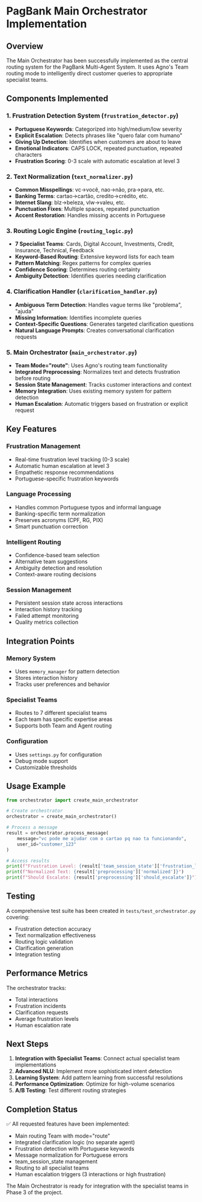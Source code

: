 # PagBank Main Orchestrator Implementation

## Overview
The Main Orchestrator has been successfully implemented as the central routing system for the PagBank Multi-Agent System. It uses Agno's Team routing mode to intelligently direct customer queries to appropriate specialist teams.

## Components Implemented

### 1. Frustration Detection System (`frustration_detector.py`)
- **Portuguese Keywords**: Categorized into high/medium/low severity
- **Explicit Escalation**: Detects phrases like "quero falar com humano"
- **Giving Up Detection**: Identifies when customers are about to leave
- **Emotional Indicators**: CAPS LOCK, repeated punctuation, repeated characters
- **Frustration Scoring**: 0-3 scale with automatic escalation at level 3

### 2. Text Normalization (`text_normalizer.py`)
- **Common Misspellings**: vc→você, nao→não, pra→para, etc.
- **Banking Terms**: cartao→cartão, credito→crédito, etc.
- **Internet Slang**: blz→beleza, vlw→valeu, etc.
- **Punctuation Fixes**: Multiple spaces, repeated punctuation
- **Accent Restoration**: Handles missing accents in Portuguese

### 3. Routing Logic Engine (`routing_logic.py`)
- **7 Specialist Teams**: Cards, Digital Account, Investments, Credit, Insurance, Technical, Feedback
- **Keyword-Based Routing**: Extensive keyword lists for each team
- **Pattern Matching**: Regex patterns for complex queries
- **Confidence Scoring**: Determines routing certainty
- **Ambiguity Detection**: Identifies queries needing clarification

### 4. Clarification Handler (`clarification_handler.py`)
- **Ambiguous Term Detection**: Handles vague terms like "problema", "ajuda"
- **Missing Information**: Identifies incomplete queries
- **Context-Specific Questions**: Generates targeted clarification questions
- **Natural Language Prompts**: Creates conversational clarification requests

### 5. Main Orchestrator (`main_orchestrator.py`)
- **Team Mode="route"**: Uses Agno's routing team functionality
- **Integrated Preprocessing**: Normalizes text and detects frustration before routing
- **Session State Management**: Tracks customer interactions and context
- **Memory Integration**: Uses existing memory system for pattern detection
- **Human Escalation**: Automatic triggers based on frustration or explicit request

## Key Features

### Frustration Management
- Real-time frustration level tracking (0-3 scale)
- Automatic human escalation at level 3
- Empathetic response recommendations
- Portuguese-specific frustration keywords

### Language Processing
- Handles common Portuguese typos and informal language
- Banking-specific term normalization
- Preserves acronyms (CPF, RG, PIX)
- Smart punctuation correction

### Intelligent Routing
- Confidence-based team selection
- Alternative team suggestions
- Ambiguity detection and resolution
- Context-aware routing decisions

### Session Management
- Persistent session state across interactions
- Interaction history tracking
- Failed attempt monitoring
- Quality metrics collection

## Integration Points

### Memory System
- Uses `memory_manager` for pattern detection
- Stores interaction history
- Tracks user preferences and behavior

### Specialist Teams
- Routes to 7 different specialist teams
- Each team has specific expertise areas
- Supports both Team and Agent routing

### Configuration
- Uses `settings.py` for configuration
- Debug mode support
- Customizable thresholds

## Usage Example

```python
from orchestrator import create_main_orchestrator

# Create orchestrator
orchestrator = create_main_orchestrator()

# Process a message
result = orchestrator.process_message(
    message="vc pode me ajudar com o cartao pq nao ta funcionando",
    user_id="customer_123"
)

# Access results
print(f"Frustration Level: {result['team_session_state']['frustration_level']}")
print(f"Normalized Text: {result['preprocessing']['normalized']}")
print(f"Should Escalate: {result['preprocessing']['should_escalate']}")
```

## Testing

A comprehensive test suite has been created in `tests/test_orchestrator.py` covering:
- Frustration detection accuracy
- Text normalization effectiveness
- Routing logic validation
- Clarification generation
- Integration testing

## Performance Metrics

The orchestrator tracks:
- Total interactions
- Frustration incidents
- Clarification requests
- Average frustration levels
- Human escalation rate

## Next Steps

1. **Integration with Specialist Teams**: Connect actual specialist team implementations
2. **Advanced NLU**: Implement more sophisticated intent detection
3. **Learning System**: Add pattern learning from successful resolutions
4. **Performance Optimization**: Optimize for high-volume scenarios
5. **A/B Testing**: Test different routing strategies

## Completion Status

✅ All requested features have been implemented:
- Main routing Team with mode="route"
- Integrated clarification logic (no separate agent)
- Frustration detection with Portuguese keywords
- Message normalization for Portuguese errors
- team_session_state management
- Routing to all specialist teams
- Human escalation triggers (3 interactions or high frustration)

The Main Orchestrator is ready for integration with the specialist teams in Phase 3 of the project.